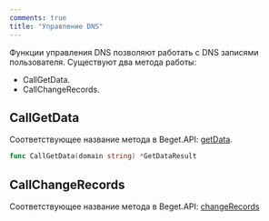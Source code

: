 ```yaml
---
comments: true
title: "Управление DNS"
---
```


Функции управления DNS позволяют работать с DNS записями пользователя. Существуют два метода работы:

* CallGetData.
* CallChangeRecords.

## CallGetData

Соответствующее название метода в Beget.API: [getData](https://beget.com/ru/kb/api/funkczii-upravleniya-dns#getdata).


```go
func CallGetData(domain string) *GetDataResult
```

## CallChangeRecords

Соответствующее название метода в Beget.API: [changeRecords](https://beget.com/ru/kb/api/funkczii-upravleniya-dns#changerecords)